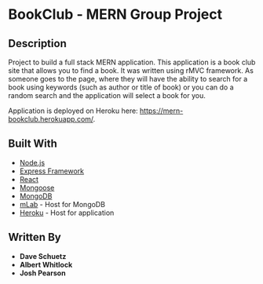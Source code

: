 # BookClub - MERN Group Project

## Description

Project to build a full stack MERN application. This application is a book club site that allows you to find a book. It was written using rMVC framework. As someone goes to the page, where they will have the ability to search for a book using keywords (such as author or title of book) or you can do a random search and the application will select a book for you.

Application is deployed on Heroku here: https://mern-bookclub.herokuapp.com/.

## Built With

- [Node.js](https://nodejs.org/en/)
- [Express Framework](https://expressjs.com/)
- [React](https://reactjs.org/)
- [Mongoose](http://mongoosejs.com/)
- [MongoDB](https://www.mongodb.com/)
- [mLab](https://mlab.com/) - Host for MongoDB
- [Heroku](https://www.heroku.com/) - Host for application

## Written By

- **Dave Schuetz** 
- **Albert Whitlock** 
- **Josh Pearson**

